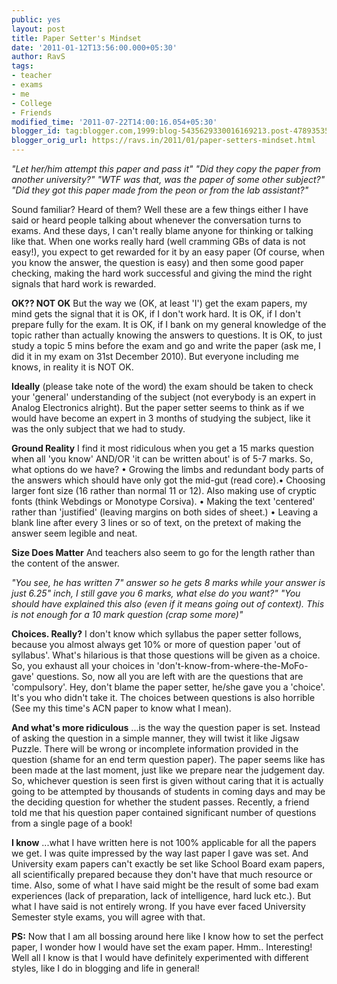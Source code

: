 ```yaml
---
public: yes
layout: post
title: Paper Setter's Mindset
date: '2011-01-12T13:56:00.000+05:30'
author: RavS
tags:
- teacher
- exams
- me
- College
- Friends
modified_time: '2011-07-22T14:00:16.054+05:30'
blogger_id: tag:blogger.com,1999:blog-5435629330016169213.post-4789353560619667510
blogger_orig_url: https://ravs.in/2011/01/paper-setters-mindset.html
---
```



_"Let her/him attempt this paper and pass it"_
_"Did they copy the paper from another university?"_
_"WTF was that, was the paper of some other subject?"_
_"Did they got this paper made from the peon or from the lab assistant?"_

Sound familiar? Heard of them? Well these are a few things either I have said or heard people talking about whenever the conversation turns to exams. And these days, I can't really blame anyone for thinking or talking like that. When one works really hard (well cramming GBs of data is not easy!), you expect to get rewarded for it by an easy paper (Of course, when you know the answer, the question is easy) and then some good paper checking, making the hard work successful and giving the mind the right signals that hard work is rewarded.

**OK?? NOT OK**
But the way we (OK, at least 'I') get the exam papers, my mind gets the signal that it is OK, if I don't work hard. It is OK, if I don't prepare fully for the exam. It is OK, if I bank on my general knowledge of the topic rather than actually knowing the answers to questions. It is OK, to just study a topic 5 mins before the exam and go and write the paper (ask me, I did it in my exam on 31st December 2010). But everyone including me knows, in reality it is NOT OK.

**Ideally**
(please take note of the word) the exam should be taken to check your 'general' understanding of the subject (not everybody is an expert in Analog Electronics alright). But the paper setter seems to think as if we would have become an expert in 3 months of studying the subject, like it was the only subject that we had to study.

**Ground Reality**
I find it most ridiculous when you get a 15 marks question when all 'you know' AND/OR 'it can be written about' is of 5-7 marks. So, what options do we have? • Growing the limbs and redundant body parts of the answers which should have only got the mid-gut (read core).• Choosing larger font size (16 rather than normal 11 or 12). Also making use of cryptic fonts (think Webdings or Monotype Corsiva). • Making the text 'centered' rather than 'justified' (leaving margins on both sides of sheet.) • Leaving a blank line after every 3 lines or so of text, on the pretext of making the answer seem legible and neat.

**Size Does Matter**
And teachers also seem to go for the length rather than the content of the answer. 

_"You see, he has written 7" answer so he gets 8 marks while your answer is just 6.25" inch, I still gave you 6 marks, what else do you want?"_
_"You should have explained this also (even if it means going out of context). This is not enough for a 10 mark question (crap some more)"_

**Choices. Really?**
I don't know which syllabus the paper setter follows, because you almost always get 10% or more of question paper 'out of syllabus'. What's hilarious is that those questions will be given as a choice. So, you exhaust all your choices in 'don't-know-from-where-the-MoFo-gave' questions. So, now all you are left with are the questions that are 'compulsory'. Hey, don't blame the paper setter, he/she gave you a 'choice'. It's you who didn't take it. The choices between questions is also horrible (See my this time's ACN paper to know what I mean).

**And what's more ridiculous**
...is the way the question paper is set. Instead of asking the question in a simple manner, they will twist it like Jigsaw Puzzle. There will be wrong or incomplete information provided in the question (shame for an end term question paper). The paper seems like has been made at the last moment, just like we prepare near the judgement day. So, whichever question is seen first is given without caring that it is actually going to be attempted by thousands of students in coming days and may be the deciding question for whether the student passes. Recently, a friend told me that his question paper contained significant number of questions from a single page of a book!

**I know**
...what I have written here is not 100% applicable for all the papers we get. I was quite impressed by the way last paper I gave was set. And University exam papers can't exactly be set like School Board exam papers, all scientifically prepared because they don't have that much resource or time. Also, some of what I have said might be the result of some bad exam experiences (lack of preparation, lack of intelligence, hard luck etc.). But what I have said is not entirely wrong. If you have ever faced University Semester style exams, you will agree with that.

**PS:** Now that I am all bossing around here like I know how to set the perfect paper, I wonder how I would have set the exam paper. Hmm.. Interesting! Well all I know is that I would have definitely experimented with different styles, like I do in blogging and life in general!
